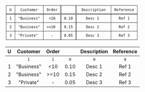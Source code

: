 ```text
┌───┬────────────┬───────╥──────╥───────────────┬───────────┐
│ U │  Customer  │ Order ║      ║  Description  │ Reference │
╞═══╪════════════╪═══════╬══════╬═══════════════╪═══════════╡
│ 1 │ "Business" │  <10  ║ 0.10 ║    Desc 1     │   Ref 1   │
├───┼────────────┼───────╫──────╫───────────────┼───────────┤
│ 2 │ "Business" │ >=10  ║ 0.15 ║    Desc 2     │   Ref 2   │
├───┼────────────┼───────╫──────╫───────────────┼───────────┤
│ 3 │ "Private"  │   -   ║ 0.05 ║    Desc 3     │   Ref 3   │
└───┴────────────┴───────╨──────╨───────────────┴───────────┘
```

| U |  Customer  | Order |      | Description | Reference |
|:-:|:----------:|:-----:|:----:|:-----------:|:---------:|
|   |    `i`     |  `i`  | `o`  |     `a`     |    `a`    |
| 1 | "Business" |  <10  | 0.10 |   Desc 1    |   Ref 1   |
| 2 | "Business" | >=10  | 0.15 |   Desc 2    |   Ref 2   |
| 3 | "Private"  |   -   | 0.05 |   Desc 3    |   Ref 3   |
